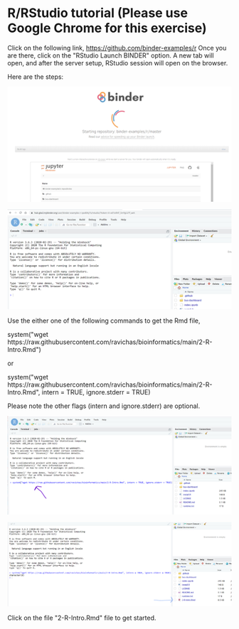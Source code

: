 # R/RStudio tutorial (Please use Google Chrome for this exercise)
Click on the following link, https://github.com/binder-examples/r
Once you are there, click on the "RStudio Launch BINDER" option. A new tab will open, and after the server setup, RStudio session will open on the browser. 

Here are the steps: 

 ![Go to binder-examples link](Img/RStudioBinderLaunch1.png)
 
 ![Go to binder-examples link](Img/RStudioBinderLaunch2.png)
 
 Use the either one of the following commands to get the Rmd file, 

<p>
 system("wget https://raw.githubusercontent.com/ravichas/bioinformatics/main/2-R-Intro.Rmd") 
</p>
 or
 <p>
 system("wget https://raw.githubusercontent.com/ravichas/bioinformatics/main/2-R-Intro.Rmd", intern = TRUE, ignore.stderr = TRUE)
</p>
Please note the other flags (intern and ignore.stderr) are optional.
 
 ![Go to binder-examples link](Img/RStudioBinderLaunch3.png)
 
 ![Go to binder-examples link](Img/RStudioBinderLaunch4.png)
 
 Click on the file "2-R-Intro.Rmd" file to get started.
